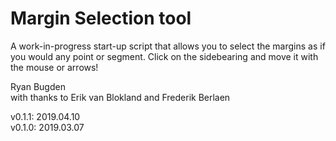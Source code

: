 # Margin Selection tool
A work-in-progress start-up script that allows you to select the margins as if you would any point or segment. 
Click on the sidebearing and move it with the mouse or arrows!

Ryan Bugden  
with thanks to Erik van Blokland and Frederik Berlaen

v0.1.1:   2019.04.10  
v0.1.0:   2019.03.07